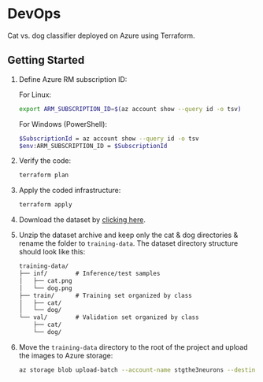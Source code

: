 # DevOps

Cat vs. dog classifier deployed on Azure using Terraform.

## Getting Started

1. Define Azure RM subscription ID:

   For Linux:

   ```bash
   export ARM_SUBSCRIPTION_ID=$(az account show --query id -o tsv) 
   ```

   For Windows (PowerShell):

   ```bash
   $SubscriptionId = az account show --query id -o tsv
   $env:ARM_SUBSCRIPTION_ID = $SubscriptionId   
   ```

2. Verify the code:

   ```bash
   terraform plan
   ```
   
3. Apply the coded infrastructure:

   ```bash
   terraform apply
   ```

4. Download the dataset by [clicking here](https://www.kaggle.com/datasets/antobenedetti/animals/).
5. Unzip the dataset archive and keep only the cat & dog directories & rename
   the folder to `training-data`.
   The dataset directory structure should look like this:

   ```txt
   training-data/
   ├── inf/        # Inference/test samples
   │   ├── cat.png
   │   └── dog.png
   ├── train/      # Training set organized by class
   │   ├── cat/
   │   └── dog/
   └── val/        # Validation set organized by class
       ├── cat/
       └── dog/
   ```

6. Move the `training-data` directory to the root of the project and upload the
   images to Azure storage:

   ```bash
   az storage blob upload-batch --account-name stgthe3neurons --destination training-data --source ./training-data
   ```
